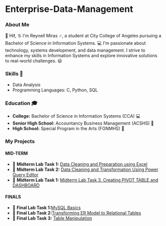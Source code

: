 # Enterprise-Data-Management

### About Me
👋 Hi❗, ♋ I'm Reynell Miras ♂️, a student at City College of Angeles pursuing a Bachelor of Science in Information Systems. 💻 I'm passionate about technology, systems development, and data management. I strive to enhance my skills in Information Systems and explore innovative solutions to real-world challenges. 😃

### Skills 💪
- Data Analysis
- Programming Languages: C, Python, SQL

### Education 🎓
- **College:** Bachelor of Science in Information Systems (CCA) 💻
- **Senior High School:** Accountancy Business Management (ACSHS) 🧾
- **High School:** Special Program in the Arts (FGNMHS) 🎨

### My Projects 
#### MID-TERM
- 📂 **Midterm Lab Task 1:** [Data Cleaning and Preparation using Excel](https://github.com/ReynellMiras24-103/Enterprise-Data-Management/tree/9ecab0a36b6d6305b8069ee1c765bad0e28c3225/Midterm%20Lab%20Task%201)
- 📂 **Midterm Lab Task 2:** [Data Cleaning and Transformation Using Power Query Editor](https://github.com/ReynellMiras24-103/Enterprise-Data-Management/tree/f94f2d7a7a4f092c773e5ade4bcdf7591df36dad/Mid%20Term%20Lab%20Task%202)
- 📂 **Midterm Lab Task 1:** [Midterm Lab Task 3. Creating PIVOT TABLE and DASHBOARD
](https://github.com/ReynellMiras24-103/Enterprise-Data-Management/blob/35027bc114b232225dd2d6f1f06dc676e5486502/Mid%20Term%20Lab%203/README.md)

#### FINALS 
- 📂 **Final Lab Task 1:**[MySQL Basics](https://github.com/ReynellMiras24-103/Enterprise-Data-Management/blob/20a062a9de1f3836e3d775ef77071eb058209d09/Final%20Lab%20Task%201%20/README.md)
- 📂 **Final Lab Task 2:**[Transforming ER Model to Relational Tables](https://github.com/ReynellMiras24-103/Enterprise-Data-Management/blob/f531bc63df23f3f74701cbcd7097e1f82e808c27/Final%20Lab%20Task%202/README.md)
- 📂 **Final Lab Task 3:** [Table Manipulation](https://github.com/ReynellMiras24-103/Enterprise-Data-Management/blob/658976c086ebea8d85bcf00630f1b992c1923f8d/Final%20Lab%20Task%203/README.md)
